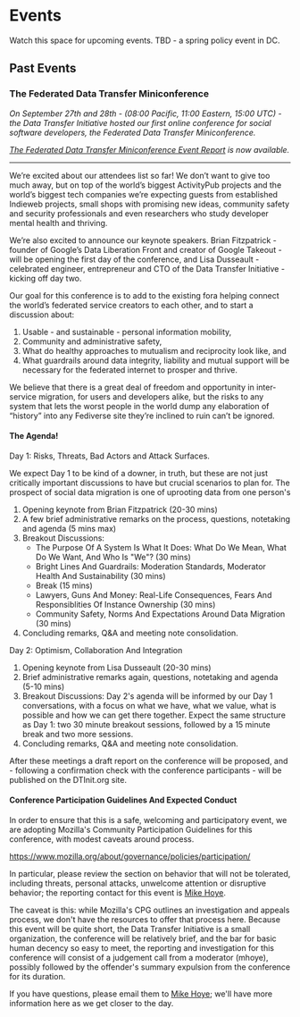 # Events

Watch this space for upcoming events. TBD - a spring policy event in DC.

## Past Events
<article class="section" markdown="1">

### The Federated Data Transfer Miniconference 

*On September 27th and 28th - (08:00 Pacific, 11:00 Eastern, 15:00 UTC) - the Data Transfer Initiative hosted our first online conference for social software developers, the Federated Data Transfer Miniconference.*

*[The Federated Data Transfer Miniconference Event Report](/docs/dtp-federated-miniconference-report) is now available.*

---

We’re excited about our attendees list so far! We don’t want to give too much away, but on top of the world’s biggest ActivityPub projects and the world’s biggest tech companies we’re expecting guests from established Indieweb projects, small shops with promising new ideas, community safety and security professionals and even researchers who study developer mental health and thriving.

We’re also excited to announce our keynote speakers. Brian Fitzpatrick - founder of Google’s Data Liberation Front and creator of Google Takeout - will be opening the first day of the conference, and Lisa Dusseault - celebrated engineer, entrepreneur and CTO of the Data Transfer Initiative - kicking off day two. 

Our goal for this conference is to add to the existing fora helping connect the world’s federated service creators to each other, and to start a discussion about:

1. Usable - and sustainable - personal information mobility,
1. Community and administrative safety,
1. What do healthy approaches to mutualism and reciprocity look like, and
1. What guardrails around data integrity, liability and mutual support will be necessary for the federated internet to prosper and thrive.   

We believe that there is a great deal of freedom and opportunity in inter-service migration, for users and developers alike, but the risks to any system that lets the worst people in the world dump any elaboration of “history” into any Fediverse site they’re inclined to ruin can’t be ignored.

#### The Agenda!

Day 1: Risks, Threats, Bad Actors and Attack Surfaces.

We expect Day 1 to be kind of a downer, in truth, but these are not just critically important discussions to have but crucial scenarios to plan for. The prospect of social data migration is one of uprooting data from one person's

1. Opening keynote from Brian Fitzpatrick (20-30 mins)
1. A few brief administrative remarks on the process, questions, notetaking and agenda (5 mins max)
1. Breakout Discussions:
   * The Purpose Of A System Is What It Does: What Do We Mean, What Do We Want, And Who Is "We"? (30 mins)
   * Bright Lines And Guardrails: Moderation Standards, Moderator Health And Sustainability (30 mins)
   * Break (15 mins)
   * Lawyers, Guns And Money: Real-Life Consequences, Fears And Responsiblities Of Instance Ownership (30 mins)
   * Community Safety, Norms And Expectations Around Data Migration (30 mins)
1. Concluding remarks, Q&A and meeting note consolidation.

Day 2: Optimism, Collaboration And Integration

1. Opening keynote from Lisa Dusseault (20-30 mins)
1. Brief administrative remarks again, questions, notetaking and agenda (5-10 mins)
1. Breakout Discussions: Day 2's agenda will be informed by our Day 1 conversations, with a focus on what we have, what we value, what is possible and how we can get there together. Expect the same structure as Day 1: two 30 minute breakout sessions, followed by a 15 minute break and two more sessions.
1. Concluding remarks, Q&A and meeting note consolidation.

After these meetings a draft report on the conference will be proposed, and - following a confirmation check with the conference participants  - will be published on the DTInit.org site. 

#### Conference Participation Guidelines And Expected Conduct

In order to ensure that this is a safe, welcoming and participatory event, we are adopting Mozilla's Community Participation Guidelines for this conference, with modest caveats around process.

https://www.mozilla.org/about/governance/policies/participation/

In particular, please review the section on behavior that will not be tolerated, including threats, personal attacks, unwelcome attention or disruptive behavior; the reporting contact for this event is <a href="mailto:mhoye@dtinit.org">Mike Hoye</a>. 

The caveat is this: while Mozilla's CPG outlines an investigation and appeals process, we don't have the resources to offer that process here. Because this event will be quite short, the Data Transfer Initiative is a small organization, the conference will be relatively brief, and the bar for basic human decency so easy to meet, the reporting and investigation for this conference will consist of a judgement call from a moderator (mhoye), possibly followed by the offender's summary expulsion from the conference for its duration. 

If you have questions, please email them to <a href="mailto:mhoye@dtinit.org">Mike Hoye</a>; we'll have more information here as we get closer to the day.
</article>
